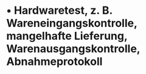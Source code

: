 # • Hardwaretest, z. B. Wareneingangskontrolle, mangelhafte Lieferung, Warenausgangskontrolle, Abnahmeprotokoll


